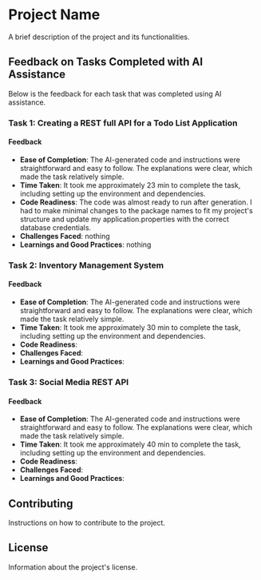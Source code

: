 # Project Name

A brief description of the project and its functionalities.

## Feedback on Tasks Completed with AI Assistance

Below is the feedback for each task that was completed using AI assistance.

### Task 1: Creating a REST full API for a Todo List Application

#### Feedback

- **Ease of Completion**: The AI-generated code and instructions were straightforward and easy to follow. The explanations were clear, which made the task relatively simple.
- **Time Taken**: It took me approximately 23 min to complete the task, including setting up the environment and dependencies.
- **Code Readiness**: The code was almost ready to run after generation. I had to make minimal changes to the package names to fit my project's structure and update my application.properties with the correct database credentials.
- **Challenges Faced**: nothing
- **Learnings and Good Practices**: nothing

### Task 2: Inventory Management System

#### Feedback

- **Ease of Completion**: The AI-generated code and instructions were straightforward and easy to follow. The explanations were clear, which made the task relatively simple.
- **Time Taken**: It took me approximately 30 min to complete the task, including setting up the environment and dependencies.
- **Code Readiness**:
- **Challenges Faced**:
- **Learnings and Good Practices**:


### Task 3: Social Media REST API

#### Feedback

- **Ease of Completion**: The AI-generated code and instructions were straightforward and easy to follow. The explanations were clear, which made the task relatively simple.
- **Time Taken**: It took me approximately 40 min to complete the task, including setting up the environment and dependencies.
- **Code Readiness**:
- **Challenges Faced**:
- **Learnings and Good Practices**:



<!-- Repeat the structure above for each task -->

## Contributing

Instructions on how to contribute to the project.

## License

Information about the project's license.
